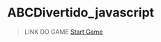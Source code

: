 # ABCDivertido_javascript

> LINK DO GAME
<a href="https://thebinario.github.io/ABCDivertido_javascript/" target="_blanck">Start Game</a>
